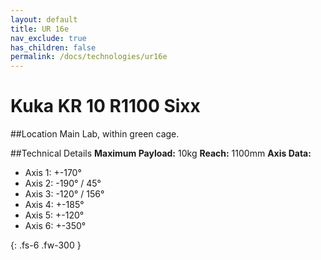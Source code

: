 ```yaml
---
layout: default
title: UR 16e
nav_exclude: true
has_children: false
permalink: /docs/technologies/ur16e
---
```


# Kuka KR 10 R1100 Sixx

##Location
Main Lab, within green cage.

##Technical Details
**Maximum Payload:** 10kg
**Reach:** 1100mm
**Axis Data:**
* Axis 1: +-170&deg;
* Axis 2: -190&deg; / 45&deg;
* Axis 3: -120&deg; / 156&deg;
* Axis 4: +-185&deg;
* Axis 5: +-120&deg;
* Axis 6: +-350&deg;

{: .fs-6 .fw-300 }
